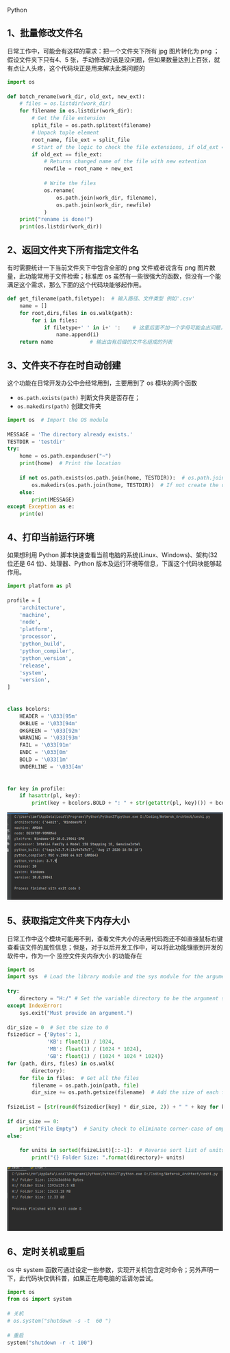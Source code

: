 Python
<a name="S2rOT"></a>
## 1、批量修改文件名
日常工作中，可能会有这样的需求：把一个文件夹下所有 jpg 图片转化为 png ；假设文件夹下只有4、5 张，手动修改的话是没问题，但如果数量达到上百张，就有点让人头疼，这个代码块正是用来解决此类问题的
```python
import os

def batch_rename(work_dir, old_ext, new_ext):
    # files = os.listdir(work_dir)
    for filename in os.listdir(work_dir):
        # Get the file extension
        split_file = os.path.splitext(filename)
        # Unpack tuple element
        root_name, file_ext = split_file
        # Start of the logic to check the file extensions, if old_ext = file_ext
        if old_ext == file_ext:
            # Returns changed name of the file with new extention
            newfile = root_name + new_ext

            # Write the files
            os.rename(
                os.path.join(work_dir, filename),
                os.path.join(work_dir, newfile)
            )
    print("rename is done!")
    print(os.listdir(work_dir))
```
<a name="N9wRR"></a>
## 2、返回文件夹下所有指定文件名
有时需要统计一下当前文件夹下中包含全部的 png 文件或者说含有 png 图片数量，此功能常用于文件检索；标准库 os 虽然有一些很强大的函数，但没有一个能满足这个需求，那么下面的这个代码块能够起作用。
```python
def get_filename(path,filetype):  # 输入路径、文件类型 例如'.csv'
    name = []
    for root,dirs,files in os.walk(path):
        for i in files:
            if filetype+' ' in i+' ':    # 这里后面不加一个字母可能会出问题，加上一个（不一定是空格）可以解决99.99%的情况
                name.append(i)        
    return name            # 输出由有后缀的文件名组成的列表
```
<a name="DRSBm"></a>
## 3、文件夹不存在时自动创建
这个功能在日常开发办公中会经常用到，主要用到了 os 模块的两个函数

- `os.path.exists(path)` 判断文件夹是否存在；
- `os.makedirs(path)` 创建文件夹
```python
import os  # Import the OS module

MESSAGE = 'The directory already exists.'
TESTDIR = 'testdir'
try:
    home = os.path.expanduser("~")  
    print(home)  # Print the location

    if not os.path.exists(os.path.join(home, TESTDIR)):  # os.path.join() for making a full path safely
        os.makedirs(os.path.join(home, TESTDIR))  # If not create the directory, inside their home directory
    else:
        print(MESSAGE)
except Exception as e:
    print(e)
```
<a name="vskWQ"></a>
## 4、打印当前运行环境
如果想利用 Python 脚本快速查看当前电脑的系统(Linux、Windows)、架构(32位还是 64 位)、处理器、Python 版本及运行环境等信息，下面这个代码块能够起作用。
```python
import platform as pl

profile = [
    'architecture',
    'machine',
    'node',
    'platform',
    'processor',
    'python_build',
    'python_compiler',
    'python_version',
    'release',
    'system',
    'version',
]


class bcolors:
    HEADER = '\033[95m'
    OKBLUE = '\033[94m'
    OKGREEN = '\033[92m'
    WARNING = '\033[93m'
    FAIL = '\033[91m'
    ENDC = '\033[0m'
    BOLD = '\033[1m'
    UNDERLINE = '\033[4m'


for key in profile:
    if hasattr(pl, key):
        print(key + bcolors.BOLD + ": " + str(getattr(pl, key)()) + bcolors.ENDC)
```
![](./img/1650607496084-b2128903-14c2-4ad3-a36a-d4f938f07a05.png)
<a name="Ipbzl"></a>
## 5、获取指定文件夹下内存大小
日常工作中这个模块可能用不到，查看文件大小的话用代码跑还不如直接鼠标右键查看该文件的属性信息；但是，对于以后开发工作中，可以将此功能镶嵌到开发的软件中，作为一个 监控文件夹内存大小 的功能存在
```python
import os
import sys  # Load the library module and the sys module for the argument vector'''

try:
    directory = "H:/" # Set the variable directory to be the argument supplied by user.
except IndexError:
    sys.exit("Must provide an argument.")

dir_size = 0  # Set the size to 0
fsizedicr = {'Bytes': 1,
             'KB': float(1) / 1024,
             'MB': float(1) / (1024 * 1024),
             'GB': float(1) / (1024 * 1024 * 1024)}
for (path, dirs, files) in os.walk(
        directory):
    for file in files:  # Get all the files
        filename = os.path.join(path, file)
        dir_size += os.path.getsize(filename)  # Add the size of each file in the root dir to get the total size.

fsizeList = [str(round(fsizedicr[key] * dir_size, 2)) + " " + key for key in fsizedicr]  # List of units

if dir_size == 0:
    print("File Empty")  # Sanity check to eliminate corner-case of empty file.
else:

    for units in sorted(fsizeList)[::-1]:  # Reverse sort list of units so smallest magnitude units print first.
        print("{} Folder Size: ".format(directory)+ units)
```
![](./img/1650607496149-7e592527-6c95-4098-851e-f1827ad4cf40.png)
<a name="ZGGeN"></a>
## 6、定时关机或重启
os 中 system 函数可通过设定一些参数，实现开关机包含定时命令；另外声明一下，此代码块仅供科普，如果正在用电脑的话请勿尝试。
```python
import os
from os import system

# 关机
# os.system("shutdown -s -t  60 ")

# 重启
system("shutdown -r -t 100")
```
